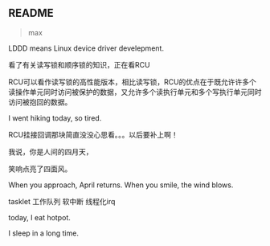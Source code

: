 ## README

>max

LDDD means Linux device driver develepment.

看了有关读写锁和顺序锁的知识，正在看RCU

RCU可以看作读写锁的高性能版本，相比读写锁，RCU的优点在于既允许许多个读操作单元同时访问被保护的数据，又允许多个读执行单元和多个写执行单元同时访问被抱回的数据。

I went hiking today, so tired.

RCU挂接回调那块简直没没心思看。。。以后要补上啊！

我说，你是人间的四月天，

笑响点亮了四面风。

When you approach, April returns.
When you smile, the wind blows.

tasklet 工作队列 软中断 线程化irq

today, I eat hotpot.

I sleep in a long time.
